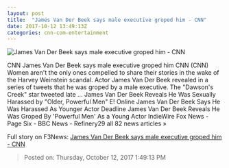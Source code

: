 ```yaml
---
layout: post
title:  "James Van Der Beek says male executive groped him - CNN"
date: 2017-10-12 13:49:13Z
categories: cnn-com-entertainment
---
```


![James Van Der Beek says male executive groped him - CNN](http://i2.cdn.cnn.com/cnnnext/dam/assets/171012122549-01-james-van-der-beek-file-super-tease.jpg)

CNN James Van Der Beek says male executive groped him CNN (CNN) Women aren't the only ones compelled to share their stories in the wake of the Harvey Weinstein scandal. Actor James Van Der Beek revealed in a series of tweets that he was groped by a male executive. The "Dawson's Creek" star tweeted late ... James Van Der Beek Reveals He Was Sexually Harassed by "Older, Powerful Men" E! Online James Van Der Beek Says He Was Harassed As Younger Actor Deadline James Van Der Beek Reveals He Was Groped By 'Powerful Men' As a Young Actor IndieWire Fox News - Page Six - BBC News - Refinery29 all 82 news articles »


Full story on F3News: [James Van Der Beek says male executive groped him - CNN](http://www.f3nws.com/n/pTk2DH)

> Posted on: Thursday, October 12, 2017 1:49:13 PM
